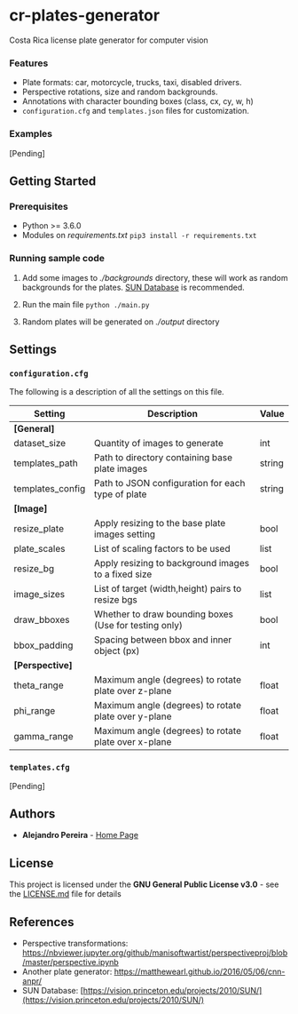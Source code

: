 # cr-plates-generator
Costa Rica license plate generator for computer vision

### Features
  - Plate formats: car, motorcycle, trucks, taxi, disabled drivers.
  - Perspective rotations, size and random backgrounds.
  - Annotations with character bounding boxes (class, cx, cy, w, h)
  - ```configuration.cfg``` and ```templates.json``` files for customization.
  
### Examples
[Pending]

## Getting Started
### Prerequisites
 - Python >= 3.6.0
 - Modules on *requirements.txt*
 ```pip3 install -r requirements.txt```

### Running sample code
 1. Add some images to *./backgrounds* directory, these will work as random backgrounds for the plates. [SUN Database](https://vision.princeton.edu/projects/2010/SUN/) is recommended.
 
 2. Run the main file
 ```python ./main.py``` 
3. Random plates will be generated on *./output* directory

## Settings
### ```configuration.cfg```
The following is a description of all the settings on this file.

|Setting|Description|Value
|--|--|--|
|**[General]**|||
| dataset_size | Quantity of images to generate | int|
| templates_path | Path to directory containing base plate images | string|
| templates_config | Path to JSON configuration for each type of plate | string|
|**[Image]**|||
| resize_plate| Apply resizing to the base plate images setting | bool|
| plate_scales| List of scaling factors to be used | list|
| resize_bg| Apply resizing to background images to a fixed size | bool|
| image_sizes| List of target (width,height) pairs to resize bgs| list|
| draw_bboxes| Whether to draw bounding boxes (Use for testing only)| bool|
| bbox_padding| Spacing between bbox and inner object (px)| int|
|**[Perspective]**|||
| theta_range|Maximum angle (degrees) to rotate plate over z-plane | float|
| phi_range| Maximum angle (degrees) to rotate plate over y-plane | float|
| gamma_range| Maximum angle (degrees) to rotate plate over x-plane | float|


### ```templates.cfg```
[Pending]

## Authors
* **Alejandro Pereira** - [Home Page](https://github.com/alejopc03)

## License
This project is licensed under the **GNU General Public License v3.0** - see the [LICENSE.md](https://github.com/alejopc03/cr-plates-generator/blob/master/LICENSE) file for details

## References

 - Perspective transformations: https://nbviewer.jupyter.org/github/manisoftwartist/perspectiveproj/blob/master/perspective.ipynb
 - Another plate generator: https://matthewearl.github.io/2016/05/06/cnn-anpr/
 - SUN Database: [https://vision.princeton.edu/projects/2010/SUN/](https://vision.princeton.edu/projects/2010/SUN/)
